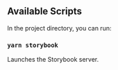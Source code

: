 ## Available Scripts

In the project directory, you can run:

### `yarn storybook`

Launches the Storybook server.<br />
